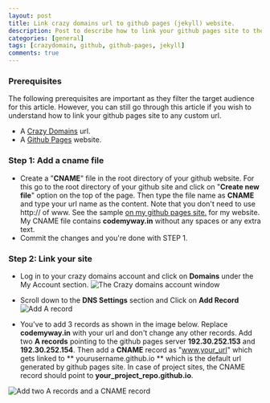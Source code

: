 ```yaml
---
layout: post
title: Link crazy domains url to github pages (jekyll) website.
description: Post to describe how to link your github pages site to the crazydomains url in 2 easy steps.
categories: [general]
tags: [crazydomain, github, github-pages, jekyll]
comments: true
---
```


### Prerequisites
The following prerequisites are important as they filter the target audience for this article. However, you can still go through this article if you wish to understand how to link your github pages site to any custom url.

- A [Crazy Domains](crazydomains.com) url.
- A [Github Pages](https://pages.github.com/)  website.

### Step 1: Add a cname file
- Create a "**CNAME**" file in the root directory of your github website. For this go to the root directory of your github site and click on "**Create new file**" option on the top of the page. Then type the file name as **CNAME** and type your url name as the content. Note that you don't need to use http:// of www. See the sample [on my github pages site.](https://github.com/tyagi-iiitv/tyagi-iiitv.github.io) for my website. My CNAME file contains **codemyway.in** without any spaces or any extra text. 
- Commit the changes and you're done with STEP 1.

### Step 2: Link your site
- Log in to your crazy domains account and click on **Domains** under the My Account section.
![The Crazy domains account window](https://drive.google.com/open?id=0BxGd0Cpxm7NiV2ZXNlZiUVRYUzA "Click on Domains")

 - Scroll down to the **DNS Settings** section and Click on **Add Record**
 ![Add A record](https://drive.google.com/open?id=0BxGd0Cpxm7Nib2JQQ2Q4TG1KZFE  "Click on Add record")
 
 - You've to add 3 records as shown in the image below. Replace **codemyway.in** with your url and don't change any other records. Add two **A records** pointing to the github pages server **192.30.252.153** and **192.30.252.154**. Then add a **CNAME** record as "www.your_url" which gets linked to ** yourusername.github.io ** which is the default url generated by github pages site. In case of project sites, the CNAME record should point to **your_project_repo.github.io**. 

![Add two A records and a CNAME record](https://drive.google.com/open?id=0BxGd0Cpxm7NiQTAwRktZOVJPQzg  "Add the records")

  